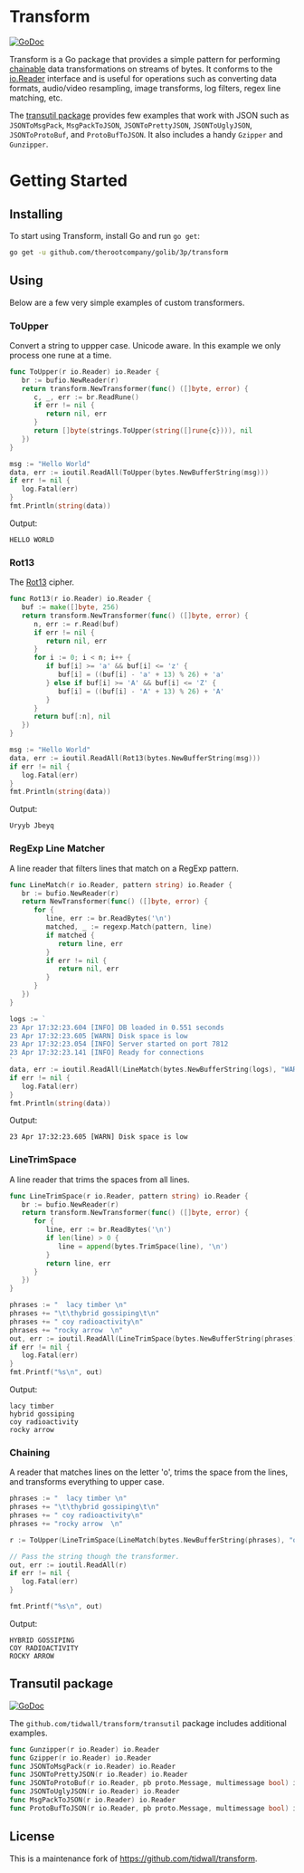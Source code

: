 # Transform

[![GoDoc](https://img.shields.io/badge/api-reference-blue.svg?style=flat-square)](https://pkg.go.dev/github.com/therootcompany/golib/3p/transform)

Transform is a Go package that provides a simple pattern for performing [chainable](#chaining) data transformations on streams of bytes. It conforms to the [io.Reader](https://golang.org/pkg/io/#Reader) interface and is useful for operations such as converting data formats, audio/video resampling, image transforms, log filters, regex line matching, etc.

The [transutil package](#transutil-package) provides few examples that work with JSON such as `JSONToMsgPack`, `MsgPackToJSON`, `JSONToPrettyJSON`, `JSONToUglyJSON`, `JSONToProtoBuf`, and `ProtoBufToJSON`. It also includes a handy `Gzipper` and `Gunzipper`.

# Getting Started

## Installing

To start using Transform, install Go and run `go get`:

```sh
go get -u github.com/therootcompany/golib/3p/transform
```

## Using

Below are a few very simple examples of custom transformers.

### ToUpper

Convert a string to uppper case. Unicode aware. In this example
we only process one rune at a time.

```go
func ToUpper(r io.Reader) io.Reader {
   br := bufio.NewReader(r)
   return transform.NewTransformer(func() ([]byte, error) {
      c, _, err := br.ReadRune()
      if err != nil {
         return nil, err
      }
      return []byte(strings.ToUpper(string([]rune{c}))), nil
   })
}
```

```go
msg := "Hello World"
data, err := ioutil.ReadAll(ToUpper(bytes.NewBufferString(msg)))
if err != nil {
   log.Fatal(err)
}
fmt.Println(string(data))
```

Output:

```text
HELLO WORLD
```

### Rot13

The [Rot13](https://en.wikipedia.org/wiki/ROT13) cipher.

```go
func Rot13(r io.Reader) io.Reader {
   buf := make([]byte, 256)
   return transform.NewTransformer(func() ([]byte, error) {
      n, err := r.Read(buf)
      if err != nil {
         return nil, err
      }
      for i := 0; i < n; i++ {
         if buf[i] >= 'a' && buf[i] <= 'z' {
            buf[i] = ((buf[i] - 'a' + 13) % 26) + 'a'
         } else if buf[i] >= 'A' && buf[i] <= 'Z' {
            buf[i] = ((buf[i] - 'A' + 13) % 26) + 'A'
         }
      }
      return buf[:n], nil
   })
}
```

```go
msg := "Hello World"
data, err := ioutil.ReadAll(Rot13(bytes.NewBufferString(msg)))
if err != nil {
   log.Fatal(err)
}
fmt.Println(string(data))
```

Output:

```text
Uryyb Jbeyq
```

### RegExp Line Matcher

A line reader that filters lines that match on a RegExp pattern.

```go
func LineMatch(r io.Reader, pattern string) io.Reader {
   br := bufio.NewReader(r)
   return NewTransformer(func() ([]byte, error) {
      for {
         line, err := br.ReadBytes('\n')
         matched, _ := regexp.Match(pattern, line)
         if matched {
            return line, err
         }
         if err != nil {
            return nil, err
         }
      }
   })
}
```

```go
logs := `
23 Apr 17:32:23.604 [INFO] DB loaded in 0.551 seconds
23 Apr 17:32:23.605 [WARN] Disk space is low
23 Apr 17:32:23.054 [INFO] Server started on port 7812
23 Apr 17:32:23.141 [INFO] Ready for connections
`
data, err := ioutil.ReadAll(LineMatch(bytes.NewBufferString(logs), "WARN"))
if err != nil {
   log.Fatal(err)
}
fmt.Println(string(data))
```

Output:

```text
23 Apr 17:32:23.605 [WARN] Disk space is low
```

### LineTrimSpace

A line reader that trims the spaces from all lines.

```go
func LineTrimSpace(r io.Reader, pattern string) io.Reader {
   br := bufio.NewReader(r)
   return transform.NewTransformer(func() ([]byte, error) {
      for {
         line, err := br.ReadBytes('\n')
         if len(line) > 0 {
            line = append(bytes.TrimSpace(line), '\n')
         }
         return line, err
      }
   })
}
```

```go
phrases := "  lacy timber \n"
phrases += "\t\thybrid gossiping\t\n"
phrases += " coy radioactivity\n"
phrases += "rocky arrow  \n"
out, err := ioutil.ReadAll(LineTrimSpace(bytes.NewBufferString(phrases)))
if err != nil {
   log.Fatal(err)
}
fmt.Printf("%s\n", out)
```

Output:

```text
lacy timber
hybrid gossiping
coy radioactivity
rocky arrow
```

### Chaining

A reader that matches lines on the letter 'o', trims the
space from the lines, and transforms everything to upper case.

```go
phrases := "  lacy timber \n"
phrases += "\t\thybrid gossiping\t\n"
phrases += " coy radioactivity\n"
phrases += "rocky arrow  \n"

r := ToUpper(LineTrimSpace(LineMatch(bytes.NewBufferString(phrases), "o")))

// Pass the string though the transformer.
out, err := ioutil.ReadAll(r)
if err != nil {
   log.Fatal(err)
}

fmt.Printf("%s\n", out)
```

Output:

```text
HYBRID GOSSIPING
COY RADIOACTIVITY
ROCKY ARROW
```

## Transutil package

[![GoDoc](https://img.shields.io/badge/api-reference-blue.svg?style=flat-square)](https://pkg.go.dev/github.com/tidwall/transform/transutil)

The `github.com/tidwall/transform/transutil` package includes additional examples.

```go
func Gunzipper(r io.Reader) io.Reader
func Gzipper(r io.Reader) io.Reader
func JSONToMsgPack(r io.Reader) io.Reader
func JSONToPrettyJSON(r io.Reader) io.Reader
func JSONToProtoBuf(r io.Reader, pb proto.Message, multimessage bool) io.Reader
func JSONToUglyJSON(r io.Reader) io.Reader
func MsgPackToJSON(r io.Reader) io.Reader
func ProtoBufToJSON(r io.Reader, pb proto.Message, multimessage bool) io.Reader
```

## License

This is a maintenance fork of <https://github.com/tidwall/transform>.
